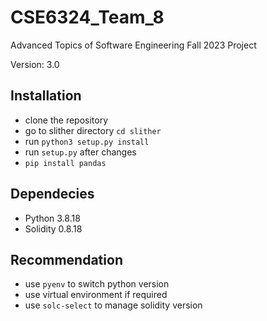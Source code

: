 # CSE6324_Team_8
Advanced Topics of Software Engineering Fall 2023 Project

Version: 3.0

## Installation

* clone the repository
* go to slither directory `cd slither`
* run `python3 setup.py install`
* run `setup.py` after changes
* `pip install pandas`

## Dependecies

* Python 3.8.18
* Solidity 0.8.18

## Recommendation

* use `pyenv` to switch python version
* use virtual environment if required
* use `solc-select` to manage solidity version 
